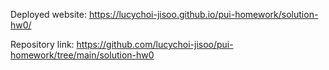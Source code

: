 Deployed website: https://lucychoi-jisoo.github.io/pui-homework/solution-hw0/

Repository link: https://github.com/lucychoi-jisoo/pui-homework/tree/main/solution-hw0
